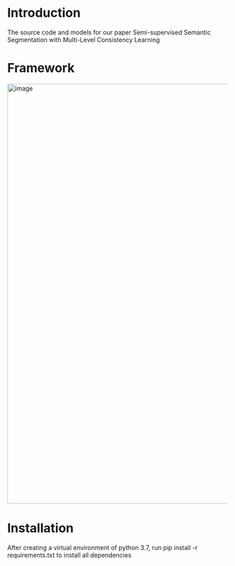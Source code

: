 
# Introduction
 The source code and models for our paper Semi-supervised Semantic Segmentation with Multi-Level Consistency Learning

# Framework
 <img width="959" alt="image" src="https://github.com/MKSAQW/MLCL/assets/155893338/57768ddf-d479-473e-902d-55089169e270">

# Installation
  After creating a virtual environment of python 3.7, run pip install -r requirements.txt to install all dependencies
